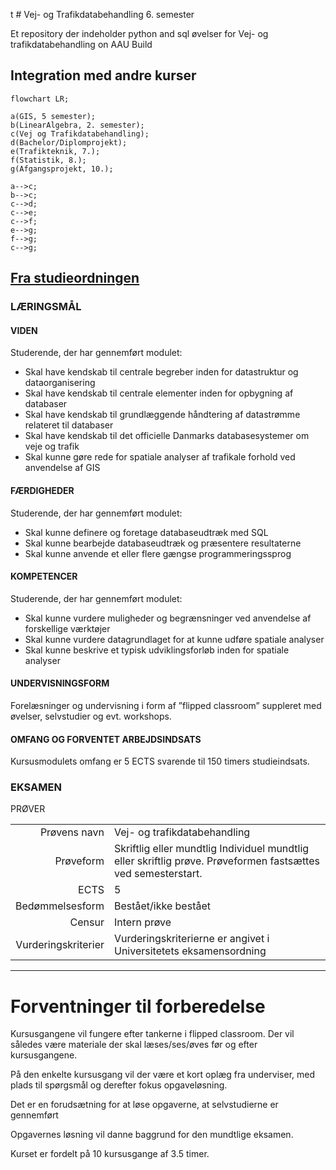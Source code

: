 t # Vej- og Trafikdatabehandling 6. semester

Et repository der indeholder python and sql øvelser for Vej- og trafikdatabehandling on AAU Build

## Integration med andre kurser

```mermaid
flowchart LR;

a(GIS, 5 semester);
b(LinearAlgebra, 2. semester);
c(Vej og Trafikdatabehandling);
d(Bachelor/Diplomprojekt);
e(Trafikteknik, 7.);
f(Statistik, 8.);
g(Afgangsprojekt, 10.);

a-->c;
b-->c;
c-->d;
c-->e;
c-->f;
e-->g;
f-->g;
c-->g;
```

## [Fra studieordningen](https://moduler.aau.dk/course/2020-2021/B-VT-B6-10)

### LÆRINGSMÅL

#### VIDEN
Studerende, der har gennemført modulet:

* Skal have kendskab til centrale begreber inden for datastruktur og dataorganisering
* Skal have kendskab til centrale elementer inden for opbygning af databaser
* Skal have kendskab til grundlæggende håndtering af datastrømme relateret til databaser
* Skal have kendskab til det officielle Danmarks databasesystemer om veje og trafik
* Skal kunne gøre rede for spatiale analyser af trafikale forhold ved anvendelse af GIS

#### FÆRDIGHEDER
Studerende, der har gennemført modulet:

* Skal kunne definere og foretage databaseudtræk med SQL
* Skal kunne bearbejde databaseudtræk og præsentere resultaterne
* Skal kunne anvende et eller flere gængse programmeringssprog

#### KOMPETENCER
Studerende, der har gennemført modulet:

* Skal kunne vurdere muligheder og begrænsninger ved anvendelse af forskellige værktøjer
* Skal kunne vurdere datagrundlaget for at kunne udføre spatiale analyser
* Skal kunne beskrive et typisk udviklingsforløb inden for spatiale analyser

#### UNDERVISNINGSFORM
Forelæsninger og undervisning i form af ”flipped classroom” suppleret med øvelser, selvstudier og evt. workshops.


#### OMFANG OG FORVENTET ARBEJDSINDSATS
Kursusmodulets omfang er 5 ECTS svarende til 150 timers studieindsats.

### EKSAMEN
PRØVER

|   |   |   
|---:|---|
| Prøvens navn |	Vej- og trafikdatabehandling |
| Prøveform    | Skriftlig eller mundtlig Individuel mundtlig eller skriftlig prøve. Prøveformen fastsættes ved semesterstart. |
|  ECTS |  5 |   
| Bedømmelsesform  | Bestået/ikke bestået  |
|  Censur | Intern prøve  |
| Vurderingskriterier  | Vurderingskriterierne er angivet i Universitetets eksamensordning  |

---

# Forventninger til forberedelse

Kursusgangene vil fungere efter tankerne i flipped classroom. Der vil således være materiale der skal læses/ses/øves før og efter kursusgangene.

På den enkelte kursusgang vil der være et kort oplæg fra underviser, med plads til spørgsmål og derefter fokus opgaveløsning.

Det er en forudsætning for at løse opgaverne, at selvstudierne er gennemført

Opgavernes løsning vil danne baggrund for den mundtlige eksamen.

Kurset er fordelt på 10 kursusgange af 3.5 timer.

